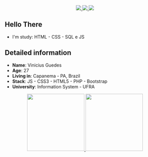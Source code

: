 <div align="center">
    <a target='_blank' href="https://twitter.com/devvvini">
        <img src="https://img.shields.io/badge/Twitter-1DA1F2?style=for-the-badge&logo=twitter&logoColor=white">
    </a>
    <a target='_blank' href="https://instagram.com/pvguedes_">
        <img src="https://img.shields.io/badge/Instagram-E4405F?style=for-the-badge&logo=instagram&logoColor=white">
    </a>
    <a target='_blank' href="https://www.linkedin.com/in/devguedes/">
        <img src="https://img.shields.io/badge/LinkedIn-0077B5?style=for-the-badge&logo=linkedin&logoColor=white">
    </a>
</div>

## Hello There

*  I'm study: HTML - CSS - SQL e JS

## Detailed information
* **Name**: Vinicius Guedes
* **Age**: 27
* **Living in**: Capanema - PA, Brazil
* **Stack**: JS - CSS3 - HTML5 - PHP - Bootstrap
* **University**: Information System - UFRA

<div align="center">
  <a href="https://github.com/DevGueds">
  <img height="180em" src="https://github-readme-stats.vercel.app/api?username=DevGueds&show_icons=true&theme=dracula&include_all_commits=true&count_private=true"/>
  <img height="180em" src="https://github-readme-stats.vercel.app/api/top-langs/?username=DevGueds&layout=compact&langs_count=7&theme=dracula"/>
   </a>
</div>
